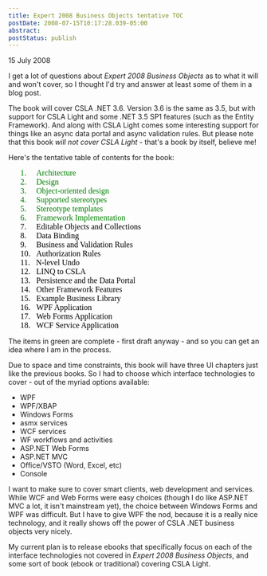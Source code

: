 ```yaml
---
title: Expert 2008 Business Objects tentative TOC
postDate: 2008-07-15T10:17:28.039-05:00
abstract: 
postStatus: publish
---
```

15 July 2008

I get a lot of questions about *Expert 2008 Business Objects* as to what it will and won't cover, so I thought I'd try and answer at least some of them in a blog post.

The book will cover CSLA .NET 3.6. Version 3.6 is the same as 3.5, but with support for CSLA Light and some .NET 3.5 SP1 features (such as the Entity Framework). And along with CSLA Light comes some interesting support for things like an async data portal and async validation rules. But please note that this book *will not cover CSLA Light* - that's a book by itself, believe me!

Here's the tentative table of contents for the book:
<font color="#006400"><span style="mso-bidi-font-family: Calibri; mso-bidi-theme-font: minor-latin"><span style="mso-list: Ignore"><font face="Calibri" size="3"><font color="#006400"><span style="mso-bidi-font-family: Calibri; mso-bidi-theme-font: minor-latin"><span style="mso-list: Ignore">
<p class="MsoListParagraphCxSpFirst" style="MARGIN: 0in 0in 0pt 0.5in; TEXT-INDENT: -0.25in; mso-list: l0 level1 lfo1"><font color="#008000"><span style="mso-bidi-font-family: Calibri; mso-bidi-theme-font: minor-latin"><span style="mso-list: Ignore">1.<span style="FONT: 7pt 'Times New Roman'"><font size="3">&nbsp;&nbsp;&nbsp;&nbsp;&nbsp;</font></span></span></span>Architecture</font></p>
<p class="MsoListParagraphCxSpMiddle" style="MARGIN: 0in 0in 0pt 0.5in; TEXT-INDENT: -0.25in; mso-list: l0 level1 lfo1"><font color="#008000"><span style="mso-bidi-font-family: Calibri; mso-bidi-theme-font: minor-latin"><span style="mso-list: Ignore">2.<span style="FONT: 7pt 'Times New Roman'"><font size="3">&nbsp;&nbsp;&nbsp;&nbsp;&nbsp;</font></span></span></span>Design</font></p>
<p class="MsoListParagraphCxSpMiddle" style="MARGIN: 0in 0in 0pt 0.5in; TEXT-INDENT: -0.25in; mso-list: l0 level1 lfo1"><font color="#008000"><span style="mso-bidi-font-family: Calibri; mso-bidi-theme-font: minor-latin"><span style="mso-list: Ignore">3.<span style="FONT: 7pt 'Times New Roman'"><font size="3">&nbsp;&nbsp;&nbsp;&nbsp;&nbsp;</font></span></span></span>Object-oriented design</font></p>
<p class="MsoListParagraphCxSpMiddle" style="MARGIN: 0in 0in 0pt 0.5in; TEXT-INDENT: -0.25in; mso-list: l0 level1 lfo1"><font color="#008000"><span style="mso-bidi-font-family: Calibri; mso-bidi-theme-font: minor-latin"><span style="mso-list: Ignore">4.<span style="FONT: 7pt 'Times New Roman'"><font size="3">&nbsp;&nbsp;&nbsp;&nbsp;&nbsp;</font></span></span></span>Supported stereotypes</font></p>
<p class="MsoListParagraphCxSpMiddle" style="MARGIN: 0in 0in 0pt 0.5in; TEXT-INDENT: -0.25in; mso-list: l0 level1 lfo1"><font color="#008000"><span style="mso-bidi-font-family: Calibri; mso-bidi-theme-font: minor-latin"><span style="mso-list: Ignore">5.<span style="FONT: 7pt 'Times New Roman'"><font size="3">&nbsp;&nbsp;&nbsp;&nbsp;&nbsp;</font></span></span></span>Stereotype templates</font></p>
<p class="MsoListParagraphCxSpMiddle" style="MARGIN: 0in 0in 0pt 0.5in; TEXT-INDENT: -0.25in; mso-list: l0 level1 lfo1"><font color="#008000"><span style="mso-bidi-font-family: Calibri; mso-bidi-theme-font: minor-latin"><span style="mso-list: Ignore">6.<span style="FONT: 7pt 'Times New Roman'"><font size="3">&nbsp;&nbsp;&nbsp;&nbsp;&nbsp;</font></span></span></span>Framework Implementation</font></p>
<p class="MsoListParagraphCxSpMiddle" style="MARGIN: 0in 0in 0pt 0.5in; TEXT-INDENT: -0.25in; mso-list: l0 level1 lfo1"><font color="#000000"><span style="mso-bidi-font-family: Calibri; mso-bidi-theme-font: minor-latin"><span style="mso-list: Ignore">7.<span style="FONT: 7pt 'Times New Roman'"><font size="3">&nbsp;&nbsp;&nbsp;&nbsp;&nbsp;</font></span></span></span>Editable Objects and Collections</font></p>
<p class="MsoListParagraphCxSpMiddle" style="MARGIN: 0in 0in 0pt 0.5in; TEXT-INDENT: -0.25in; mso-list: l0 level1 lfo1"><font color="#000000"><span style="mso-bidi-font-family: Calibri; mso-bidi-theme-font: minor-latin"><span style="mso-list: Ignore">8.<span style="FONT: 7pt 'Times New Roman'"><font size="3">&nbsp;&nbsp;&nbsp;&nbsp;&nbsp;</font></span></span></span>Data Binding</font></p>
<p class="MsoListParagraphCxSpMiddle" style="MARGIN: 0in 0in 0pt 0.5in; TEXT-INDENT: -0.25in; mso-list: l0 level1 lfo1"><font color="#000000"><span style="mso-bidi-font-family: Calibri; mso-bidi-theme-font: minor-latin"><span style="mso-list: Ignore">9.<span style="FONT: 7pt 'Times New Roman'"><font size="3">&nbsp;&nbsp;&nbsp;&nbsp;&nbsp;</font></span></span></span>Business and Validation Rules</font></p>
<p class="MsoListParagraphCxSpMiddle" style="MARGIN: 0in 0in 0pt 0.5in; TEXT-INDENT: -0.25in; mso-list: l0 level1 lfo1"><font color="#000000"><span style="mso-bidi-font-family: Calibri; mso-bidi-theme-font: minor-latin"><span style="mso-list: Ignore">10.<span style="FONT: 7pt 'Times New Roman'"><font size="3">&nbsp;&nbsp; </font></span></span></span>Authorization Rules</font></p>
<p class="MsoListParagraphCxSpMiddle" style="MARGIN: 0in 0in 0pt 0.5in; TEXT-INDENT: -0.25in; mso-list: l0 level1 lfo1"><font color="#000000"><span style="mso-bidi-font-family: Calibri; mso-bidi-theme-font: minor-latin"><span style="mso-list: Ignore">11.<span style="FONT: 7pt 'Times New Roman'"><font size="3">&nbsp;&nbsp; </font></span></span></span>N-level Undo</font></p>
<p class="MsoListParagraphCxSpMiddle" style="MARGIN: 0in 0in 0pt 0.5in; TEXT-INDENT: -0.25in; mso-list: l0 level1 lfo1"><font color="#000000"><span style="mso-bidi-font-family: Calibri; mso-bidi-theme-font: minor-latin"><span style="mso-list: Ignore">12.<span style="FONT: 7pt 'Times New Roman'"><font size="3">&nbsp;&nbsp; </font></span></span></span>LINQ to CSLA</font></p>
<p class="MsoListParagraphCxSpMiddle" style="MARGIN: 0in 0in 0pt 0.5in; TEXT-INDENT: -0.25in; mso-list: l0 level1 lfo1"><font color="#000000"><span style="mso-bidi-font-family: Calibri; mso-bidi-theme-font: minor-latin"><span style="mso-list: Ignore">13.<span style="FONT: 7pt 'Times New Roman'"><font size="3">&nbsp;&nbsp; </font></span></span></span>Persistence and the Data Portal</font></p>
<p class="MsoListParagraphCxSpMiddle" style="MARGIN: 0in 0in 0pt 0.5in; TEXT-INDENT: -0.25in; mso-list: l0 level1 lfo1"><font color="#000000"><span style="mso-bidi-font-family: Calibri; mso-bidi-theme-font: minor-latin"><span style="mso-list: Ignore">14.<span style="FONT: 7pt 'Times New Roman'"><font size="3">&nbsp;&nbsp; </font></span></span></span>Other Framework Features</font></p>
<p class="MsoListParagraphCxSpMiddle" style="MARGIN: 0in 0in 0pt 0.5in; TEXT-INDENT: -0.25in; mso-list: l0 level1 lfo1"><font color="#000000"><span style="mso-bidi-font-family: Calibri; mso-bidi-theme-font: minor-latin"><span style="mso-list: Ignore">15.<span style="FONT: 7pt 'Times New Roman'"><font size="3">&nbsp;&nbsp; </font></span></span></span>Example Business Library</font></p>
<p class="MsoListParagraphCxSpMiddle" style="MARGIN: 0in 0in 0pt 0.5in; TEXT-INDENT: -0.25in; mso-list: l0 level1 lfo1"><font color="#000000"><span style="mso-bidi-font-family: Calibri; mso-bidi-theme-font: minor-latin"><span style="mso-list: Ignore">16.<span style="FONT: 7pt 'Times New Roman'"><font size="3">&nbsp;&nbsp; </font></span></span></span>WPF Application</font></p>
<p class="MsoListParagraphCxSpMiddle" style="MARGIN: 0in 0in 0pt 0.5in; TEXT-INDENT: -0.25in; mso-list: l0 level1 lfo1"><font color="#000000"><span style="mso-bidi-font-family: Calibri; mso-bidi-theme-font: minor-latin"><span style="mso-list: Ignore">17.<span style="FONT: 7pt 'Times New Roman'"><font size="3">&nbsp;&nbsp; </font></span></span></span>Web Forms Application</font></p>
<p class="MsoListParagraphCxSpLast" style="MARGIN: 0in 0in 10pt 0.5in; TEXT-INDENT: -0.25in; mso-list: l0 level1 lfo1"><font color="#000000"><span style="mso-bidi-font-family: Calibri; mso-bidi-theme-font: minor-latin"><span style="mso-list: Ignore">18.<span style="FONT: 7pt 'Times New Roman'"><font size="3">&nbsp;&nbsp; </font></span></span></span>WCF Service Application</font></p>
<p class="MsoListParagraphCxSpFirst" style="MARGIN: 0in 0in 0pt 0.5in; TEXT-INDENT: -0.25in; mso-list: l0 level1 lfo1"></p></span></span></font>
<p class="MsoListParagraphCxSpFirst" style="MARGIN: 0in 0in 0pt 0.5in; TEXT-INDENT: -0.25in; mso-list: l0 level1 lfo1"></p></font></span></span></font>


The items in green are complete - first draft anyway - and so you can get an idea where I am in the process.

Due to space and time constraints, this book will have three UI chapters just like the previous books. So I had to choose which interface technologies to cover - out of the myriad options available:

- WPF
- WPF/XBAP
- Windows Forms
- asmx services
- WCF services
- WF workflows and activities
- ASP.NET Web Forms
- ASP.NET MVC
- Office/VSTO (Word, Excel, etc)
- Console


I want to make sure to cover smart clients, web development and services. While WCF and Web Forms were easy choices (though I do like ASP.NET MVC a lot, it isn't mainstream yet), the choice between Windows Forms and WPF was difficult. But I have to give WPF the nod, because it is a really nice technology, and it really shows off the power of CSLA .NET business objects very nicely.

My current plan is to release ebooks that specifically focus on each of the interface technologies not covered in *Expert 2008 Business Objects*, and some sort of book (ebook or traditional) covering CSLA Light.
